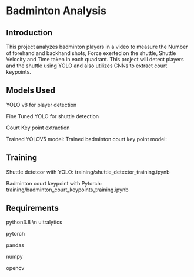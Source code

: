 # Badminton Analysis

## Introduction

This project analyzes badminton players in a video to measure the Number of forehand and backhand shots, Force exerted on the shuttle, Shuttle Velocity and Time taken in each quadrant. This project will detect players and the shuttle using YOLO and also utilizes CNNs to extract court keypoints.

## Models Used

YOLO v8 for player detection

Fine Tuned YOLO for shuttle detection

Court Key point extraction

Trained YOLOV5 model: 
Trained badminton court key point model:

## Training

Shuttle detetcor with YOLO: training/shuttle_detector_training.ipynb

Badminton court keypoint with Pytorch: training/badminton_court_keypoints_training.ipynb

## Requirements

python3.8 \n
ultralytics

pytorch

pandas

numpy

opencv

